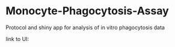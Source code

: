# Monocyte-Phagocytosis-Assay
Protocol and shiny app for analysis of in vitro phagocytosis data 

link to UI:


